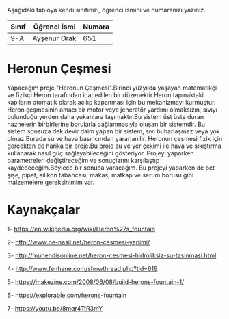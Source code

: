 

Aşağıdaki tabloya kendi sınıfınızı, öğrenci ismini ve numaranızı yazınız. 

Sınıf | Öğrenci İsmi  | Numara
-------|----------------|--------
9-A    | Ayşenur Orak   | 651

# Heronun Çeşmesi
 Yapacağım proje "Heronun Çeşmesi".Birinci yüzyılda yaşayan matematikçi ve fizikçi Heron tarafından icat edilen bir düzenektir.Heron tapınaktaki kapıların otomatik olarak açılıp kapanması için bu mekanizmayı kurmuştur.
 Heron çeşmesinin amacı bir motor veya jeneratör yardımı olmaksızın, sıvıyı bulunduğu yerden daha yukarılara taşımaktır.Bu sistem üst üste duran haznelerin birbirlerine borularla bağlanmasıyla oluşan bir sistemdir. Bu sistem sonsuza dek devir daim yapan bir sistem, sıvı buharlaşmaz veya yok olmaz.Burada su ve hava basıncından yararlanılır.
 Heronun çeşmesi fizik için gerçekten de harika bir proje.Bu proje su ve yer çekimi ile hava ve sıkıştırma kullanarak nasıl güç sağlayabileceğini gösteriyor.
  Projeyi yaparken parametreleri değiştireceğim ve sonuçlarını karşılaştıp kaydedeceğim.Böylece bir sonuca varacağım.
 Bu projeyi yaparken de pet şişe, pipet, silikon tabancası, makas, matkap ve serum borusu gibi malzemelere gereksinimim var.
 # Kaynakçalar
 1- https://en.wikipedia.org/wiki/Heron%27s_fountain
 
 2- http://www.ne-nasil.net/heron-cesmesi-yapimi/
 
 3- http://muhendisonline.net/heron-cesmesi-hidroliksiz-su-tasinmasi.html
 
 4- http://www.fenhane.com/showthread.php?tid=619
 
 5- https://makezine.com/2008/06/08/build-herons-fountain-1/
 
 6- https://explorable.com/herons-fountain
 
 7- https://youtu.be/8mqr4TtR3mY
 


